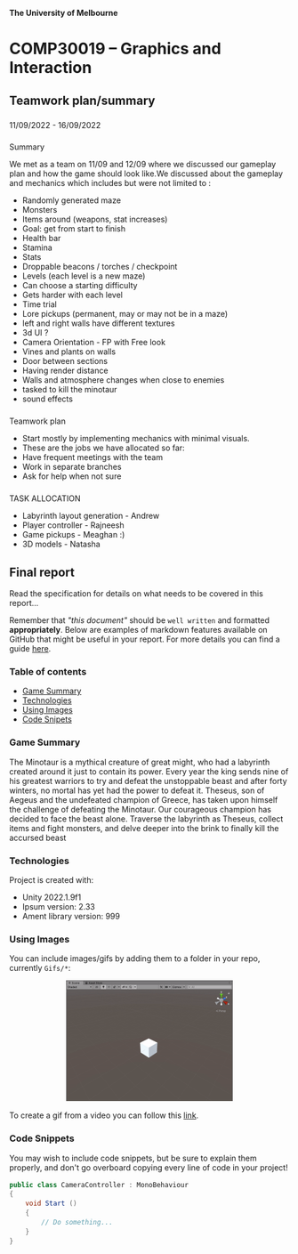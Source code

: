 

**The University of Melbourne**
# COMP30019 – Graphics and Interaction

## Teamwork plan/summary

<!-- [[StartTeamworkPlan]] PLEASE LEAVE THIS LINE UNTOUCHED -->

<!-- Fill this section by Milestone 1 (see specification for details) -->

###
11/09/2022 - 16/09/2022
###
Summary

We met as a team on 11/09 and 12/09  where we discussed our gameplay plan and how the game should look like.We discussed about the gameplay and mechanics which includes but were not limited to :

* Randomly generated maze
* Monsters 
* Items around (weapons, stat increases)   
* Goal: get from start to finish
* Health bar
* Stamina
* Stats 
* Droppable beacons / torches / checkpoint
* Levels (each level is a new maze)
* Can choose a starting difficulty
* Gets harder with each level
* Time trial
* Lore pickups (permanent, may or may not be in a maze)
* left and right walls have different textures 
* 3d UI ?
* Camera Orientation - FP with Free look 
* Vines and plants on walls
* Door between sections
* Having render distance 
* Walls and atmosphere changes when close to enemies 
* tasked to kill the  minotaur
* sound effects

###
Teamwork plan 

* Start mostly by implementing mechanics with minimal visuals.
* These are the jobs we have allocated so far:
* Have frequent meetings with the team 
* Work in separate branches
* Ask for help when not sure
###
TASK ALLOCATION 
* Labyrinth layout generation - Andrew
* Player controller - Rajneesh 
* Game pickups - Meaghan :)
* 3D models - Natasha


<!-- [[EndTeamworkPlan]] PLEASE LEAVE THIS LINE UNTOUCHED -->

## Final report

Read the specification for details on what needs to be covered in this report... 

Remember that _"this document"_ should be `well written` and formatted **appropriately**. 
Below are examples of markdown features available on GitHub that might be useful in your report. 
For more details you can find a guide [here](https://docs.github.com/en/github/writing-on-github).

### Table of contents
* [Game Summary](#game-summary)
* [Technologies](#technologies)
* [Using Images](#using-images)
* [Code Snipets](#code-snippets)

### Game Summary
The Minotaur is a mythical creature of great might, who had a labyrinth created around it just to contain its power. Every year the king sends nine of his greatest warriors to try and defeat the unstoppable beast and after forty winters, no mortal has yet had the power to defeat it. 
Theseus, son of Aegeus and the undefeated champion of Greece, has taken upon himself the challenge of defeating the Minotaur. Our courageous champion has decided to face the beast alone. 
Traverse the labyrinth as Theseus, collect items and fight monsters, and delve deeper into the brink to finally kill the accursed beast

### Technologies
Project is created with:
* Unity 2022.1.9f1 
* Ipsum version: 2.33
* Ament library version: 999

### Using Images

You can include images/gifs by adding them to a folder in your repo, currently `Gifs/*`:

<p align="center">
  <img src="Gifs/sample.gif" width="300">
</p>

To create a gif from a video you can follow this [link](https://ezgif.com/video-to-gif/ezgif-6-55f4b3b086d4.mov).

### Code Snippets 

You may wish to include code snippets, but be sure to explain them properly, and don't go overboard copying
every line of code in your project!

```c#
public class CameraController : MonoBehaviour
{
    void Start ()
    {
        // Do something...
    }
}
```
